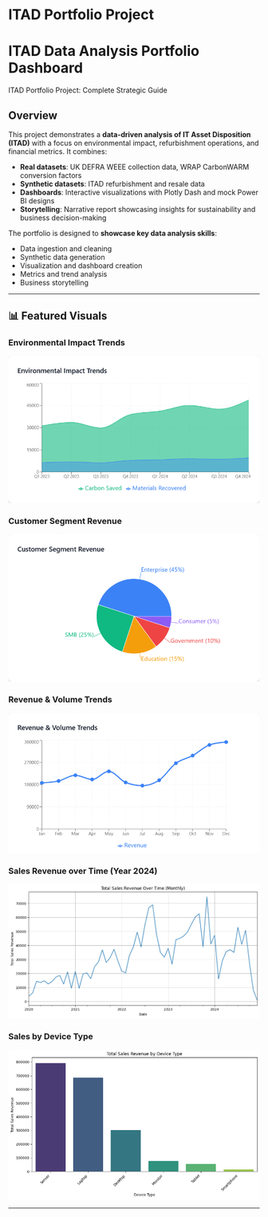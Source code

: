 # ITAD Portfolio Project


# ITAD Data Analysis Portfolio Dashboard
ITAD Portfolio Project: Complete Strategic Guide

## Overview
This project demonstrates a **data-driven analysis of IT Asset Disposition (ITAD)** with a focus on environmental impact, refurbishment operations, and financial metrics. It combines:

- **Real datasets**: UK DEFRA WEEE collection data, WRAP CarbonWARM conversion factors
- **Synthetic datasets**: ITAD refurbishment and resale data
- **Dashboards**: Interactive visualizations with Plotly Dash and mock Power BI designs
- **Storytelling**: Narrative report showcasing insights for sustainability and business decision-making

The portfolio is designed to **showcase key data analysis skills**:
- Data ingestion and cleaning
- Synthetic data generation
- Visualization and dashboard creation
- Metrics and trend analysis
- Business storytelling

---

## 📊 Featured Visuals

### Environmental Impact Trends
![Environmental Trends](/Images/Environment.png)

### Customer Segment Revenue
![Customer Segment Revenue](/Images/Customer.png)

### Revenue & Volume Trends
![Revenue & Volume Trends](/Images/Revenue.png)

### Sales Revenue over Time (Year 2024)
![Sales Revenue over Time](/Images/Sales_Revenue_Time.png)

### Sales by Device Type
![Sales by Device Type](/Images/Sales_Device_Type.png)

---



